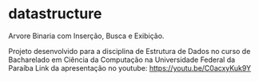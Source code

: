 # datastructure
Arvore Binaria com Inserção, Busca e Exibição.


Projeto desenvolvido para a disciplina de Estrutura de Dados no curso de Bacharelado em Ciência da Computação na Universidade Federal da Paraíba
Link da apresentação no youtube: https://youtu.be/C0acxyKuk9Y
